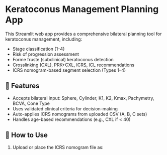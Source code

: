 # Keratoconus Management Planning App

This Streamlit web app provides a comprehensive bilateral planning tool for keratoconus management, including:
- Stage classification (1–4)
- Risk of progression assessment
- Forme fruste (subclinical) keratoconus detection
- Crosslinking (CXL), PRK+CXL, ICRS, ICL recommendations
- ICRS nomogram-based segment selection (Types 1–4)

## 🔧 Features

- Accepts bilateral input: Sphere, Cylinder, K1, K2, Kmax, Pachymetry, BCVA, Cone Type
- Uses validated clinical criteria for decision-making
- Auto-applies ICRS nomograms from uploaded CSV (A, B, C sets)
- Handles age-based recommendations (e.g., CXL if < 40)

## 📁 How to Use

1. Upload or place the ICRS nomogram file as:
